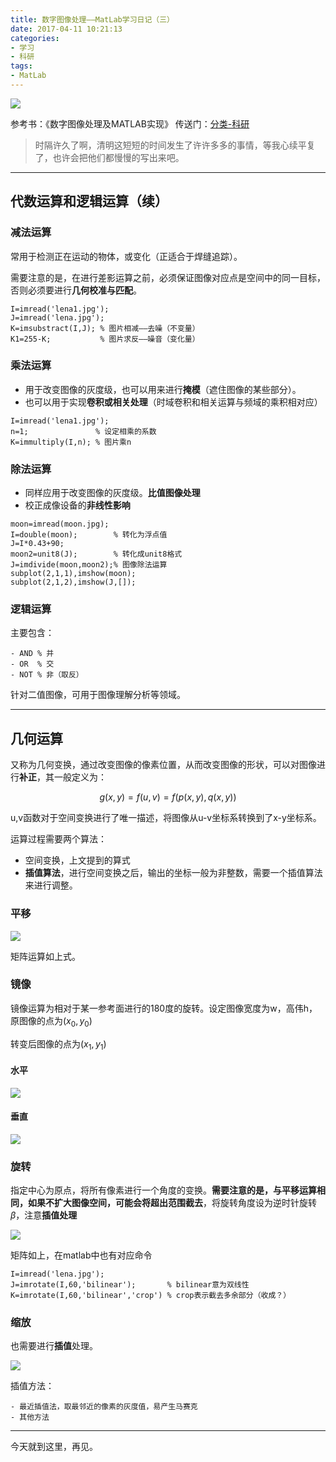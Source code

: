 ```yaml
---
title: 数字图像处理——MatLab学习日记（三）
date: 2017-04-11 10:21:13
categories: 
- 学习
- 科研
tags:
- MatLab
---
```

![](http://onetvn05k.bkt.clouddn.com/17-4-11/72553615-file_1491877526511_a908.png)
<!-- more -->

参考书：《数字图像处理及MATLAB实现》
传送门：[分类-科研](https://starrysky1211.github.io/categories/%E5%AD%A6%E4%B9%A0/%E7%A7%91%E7%A0%94/)

>时隔许久了啊，清明这短短的时间发生了许许多多的事情，等我心续平复了，也许会把他们都慢慢的写出来吧。

----
## 代数运算和逻辑运算（续）

### 减法运算

常用于检测正在运动的物体，或变化（正适合于焊缝追踪）。

需要注意的是，在进行差影运算之前，必须保证图像对应点是空间中的同一目标，否则必须要进行**几何校准与匹配**。

```
I=imread('lena1.jpg');
J=imread('lena.jpg');
K=imsubstract(I,J); % 图片相减——去噪（不变量）
K1=255-K;           % 图片求反——噪音（变化量）

```

### 乘法运算

- 用于改变图像的灰度级，也可以用来进行**掩模**（遮住图像的某些部分）。
- 也可以用于实现**卷积或相关处理**（时域卷积和相关运算与频域的乘积相对应）

```
I=imread('lena1.jpg');
n=1;               % 设定相乘的系数
K=immultiply(I,n); % 图片乘n

```

### 除法运算

- 同样应用于改变图像的灰度级。**比值图像处理**
- 校正成像设备的**非线性影响**

```
moon=imread(moon.jpg);
I=double(moon);        % 转化为浮点值
J=I*0.43+90;
moon2=unit8(J);        % 转化成unit8格式
J=imdivide(moon,moon2);% 图像除法运算
subplot(2,1,1),imshow(moon);
subplot(2,1,2),imshow(J,[]);
```

### 逻辑运算

主要包含：

	- AND % 并
	- OR  % 交
	- NOT % 非（取反）

针对二值图像，可用于图像理解分析等领域。

----

## 几何运算

又称为几何变换，通过改变图像的像素位置，从而改变图像的形状，可以对图像进行**补正**，其一般定义为：

$$g(x,y)=f(u,v)=f(p(x,y),q(x,y))$$

u,v函数对于空间变换进行了唯一描述，将图像从u-v坐标系转换到了x-y坐标系。

运算过程需要两个算法：

- 空间变换，上文提到的算式
- **插值算法**，进行空间变换之后，输出的坐标一般为非整数，需要一个插值算法来进行调整。

### 平移

![](http://onetvn05k.bkt.clouddn.com/17-4-11/30843103-file_1491893422158_e45a.png)

矩阵运算如上式。

### 镜像

镜像运算为相对于某一参考面进行的180度的旋转。设定图像宽度为w，高伟h，原图像的点为$(x_{0},y_{0})$

转变后图像的点为$(x_{1},y_{1})$

#### 水平

![](http://onetvn05k.bkt.clouddn.com/17-4-11/93896648-file_1491894158050_669c.png)

#### 垂直

![](http://onetvn05k.bkt.clouddn.com/17-4-11/87033384-file_1491894349641_d48.png)

### 旋转

指定中心为原点，将所有像素进行一个角度的变换。**需要注意的是，与平移运算相同，如果不扩大图像空间，可能会将超出范围截去**，将旋转角度设为逆时针旋转$\beta$，注意**插值处理**

![](http://onetvn05k.bkt.clouddn.com/17-4-11/1295047-file_1491894593044_15027.png)

矩阵如上，在matlab中也有对应命令

```
I=imread('lena.jpg');
J=imrotate(I,60,'bilinear');       % bilinear意为双线性
K=imrotate(I,60,'bilinear','crop') % crop表示截去多余部分（收成？）
```

### 缩放

也需要进行**插值**处理。

![](http://onetvn05k.bkt.clouddn.com/17-4-11/62687506-file_1491895582319_3e07.png)

插值方法：
	
	- 最近插值法，取最邻近的像素的灰度值，易产生马赛克
	- 其他方法
----

今天就到这里，再见。
